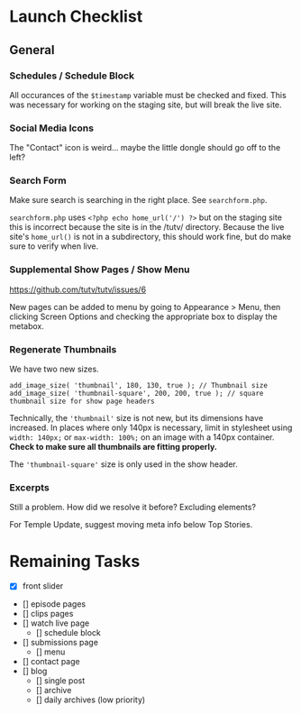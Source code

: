 # Launch Checklist

## General

### Schedules / Schedule Block

All occurances of the `$timestamp` variable must be checked and fixed. This was necessary for working on the staging site, but will break the live site.

### Social Media Icons

The "Contact" icon is weird... maybe the little dongle should go off to the left?

### Search Form

Make sure search is searching in the right place. See `searchform.php`.

`searchform.php` uses `<?php echo home_url('/') ?>` but on the staging site this is incorrect because the site is in the /tutv/ directory. Because the live site's `home_url()` is not in a subdirectory, this should work fine, but do make sure to verify when live.

### Supplemental Show Pages / Show Menu

https://github.com/tutv/tutv/issues/6

New pages can be added to menu by going to Appearance > Menu, then clicking Screen Options and checking the appropriate box to display the metabox.

### Regenerate Thumbnails

We have two new sizes.

	add_image_size( 'thumbnail', 180, 130, true ); // Thumbnail size
	add_image_size( 'thumbnail-square', 200, 200, true ); // square thumbnail size for show page headers

Technically, the `'thumbnail'` size is not new, but its dimensions have increased. In places where only 140px is necessary, limit in stylesheet using `width: 140px;` or `max-width: 100%;` on an image with a 140px container. __Check to make sure all thumbnails are fitting properly.__

The `'thumbnail-square'` size is only used in the show header.

### Excerpts

Still a problem. How did we resolve it before? Excluding elements?

For Temple Update, suggest moving meta info below Top Stories.


# Remaining Tasks

- [x] front slider
- [] episode pages
- [] clips pages
- [] watch live page
	- [] schedule block
- [] submissions page
	- [] menu
- [] contact page
- [] blog
	- [] single post
	- [] archive
	- [] daily archives (low priority)
